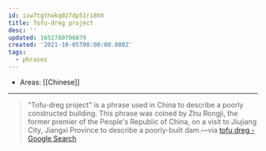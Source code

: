 ```yaml
---
id: izw7tgthokq027dp51ri8hh
title: Tofu-dreg project
desc: ''
updated: 1652780706879
created: '2021-10-05T00:00:00.000Z'
tags:
  - phrases
---
```


- Areas: [[Chinese]]

---

> "Tofu-dreg project" is a phrase used in China to describe a poorly constructed building. This phrase was coined by Zhu Rongji, the former premier of the People's Republic of China, on a visit to Jiujiang City, Jiangxi Province to describe a poorly-built dam.—via [tofu dreg - Google Search](https://www.google.com/search?q=tofu+dreg&oq=tofu+dreg&aqs=chrome.0.0i512l5j0i10i512j0i512l3.3840j0j1&sourceid=chrome&ie=UTF-8)
